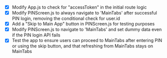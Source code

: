 - [x] Modify App.js to check for "accessToken" in the initial route logic
- [x] Modify PINScreen.js to always navigate to 'MainTabs' after successful PIN login, removing the conditional check for user.id
- [x] Add a "Skip to Main App" button in PINScreen.js for testing purposes
- [x] Modify PINScreen.js to navigate to 'MainTabs' and set dummy data even if the PIN login API fails
- [x] Test the app to ensure users can proceed to MainTabs after entering PIN or using the skip button, and that refreshing from MainTabs stays on MainTabs
